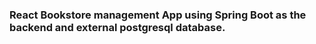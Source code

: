 ### React Bookstore management App using Spring Boot as the backend and external postgresql database.